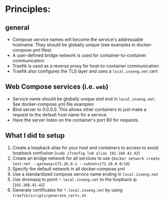 # Principles:
## general
- Compose service names will become the service's addressable hostname. They should be globally unique (see examples in docker-compose.yml files)
- A user-defined bridge network is used for container-to-container communication
- Traefik is used as a reverse proxy for host-to-container communication
- Traefik also configures the TLS layer and uses a `local.inseng.net` cert


## Web Compose services (i.e. `web`)
- Service name should be globally unique *and* end in `local.inseng.net`. See docker-compose.yml file examples
- Bind server to 0.0.0.0. This allows other containers to just make a request to the default host name for a service.
- Have the server listen on the container's port 80 for requests.

## What I did to setup
1. Create a loopback alias for your host and containers to access to avoid loopback confusion (`sudo ifconfig lo0 alias 192.168.42.42`)
2. Create an bridge network for all services to use (`docker network create test-net --gateway=172.26.0.1 --subnet=172.26.0.0/16`)
3. Specify the default network in all docker-compose.yml
4. Use a standardized compose service name ending in `local.inseng.net`
5. Use dnsmasq to point `*.local.inseng.net` to the loopback ip (`192.168.42.42`)
6. Generate certificates for `*.local.inseng.net` by using `traefik/scripts/generate_certs.sh`
